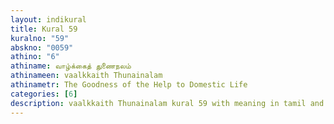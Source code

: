 ```yaml
---
layout: indikural
title: Kural 59
kuralno: "59"
abskno: "0059"
athino: "6"
athiname: வாழ்க்கைத் துணைநலம்
athinameen: vaalkkaith Thunainalam
athinametr: The Goodness of the Help to Domestic Life
categories: [6]
description: vaalkkaith Thunainalam kural 59 with meaning in tamil and english 
---
```


